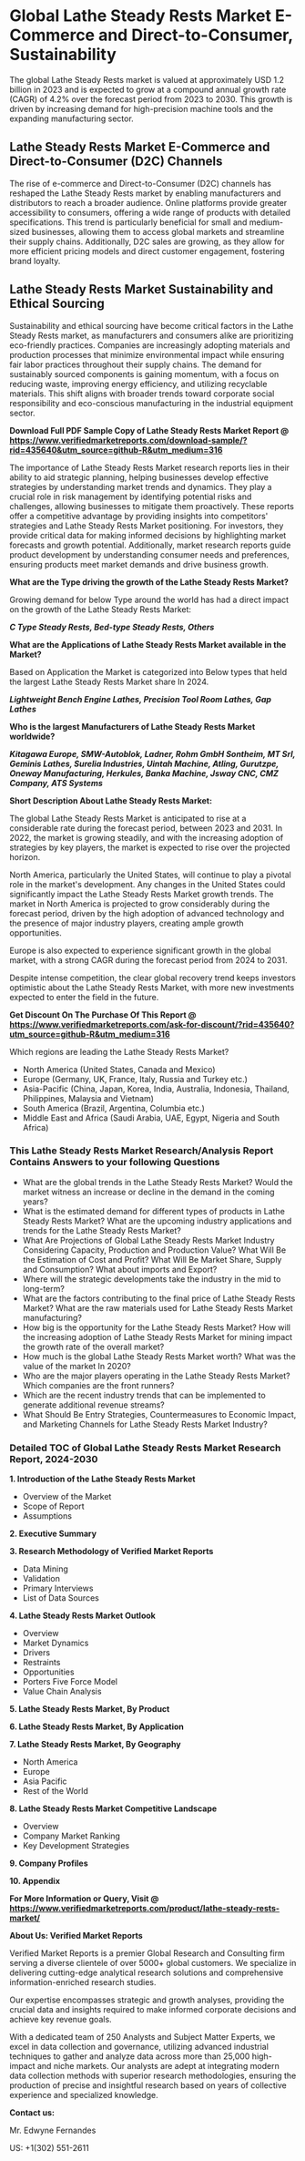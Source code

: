 <h1>Global Lathe Steady Rests Market E-Commerce and Direct-to-Consumer, Sustainability</h1><p class=""><p>The global Lathe Steady Rests market is valued at approximately USD 1.2 billion in 2023 and is expected to grow at a compound annual growth rate (CAGR) of 4.2% over the forecast period from 2023 to 2030. This growth is driven by increasing demand for high-precision machine tools and the expanding manufacturing sector.</p><h2>Lathe Steady Rests Market E-Commerce and Direct-to-Consumer (D2C) Channels</h2><p>The rise of e-commerce and Direct-to-Consumer (D2C) channels has reshaped the Lathe Steady Rests market by enabling manufacturers and distributors to reach a broader audience. Online platforms provide greater accessibility to consumers, offering a wide range of products with detailed specifications. This trend is particularly beneficial for small and medium-sized businesses, allowing them to access global markets and streamline their supply chains. Additionally, D2C sales are growing, as they allow for more efficient pricing models and direct customer engagement, fostering brand loyalty.</p><h2>Lathe Steady Rests Market Sustainability and Ethical Sourcing</h2><p>Sustainability and ethical sourcing have become critical factors in the Lathe Steady Rests market, as manufacturers and consumers alike are prioritizing eco-friendly practices. Companies are increasingly adopting materials and production processes that minimize environmental impact while ensuring fair labor practices throughout their supply chains. The demand for sustainably sourced components is gaining momentum, with a focus on reducing waste, improving energy efficiency, and utilizing recyclable materials. This shift aligns with broader trends toward corporate social responsibility and eco-conscious manufacturing in the industrial equipment sector.</p></p><p class=""><strong>Download Full PDF Sample Copy of Lathe Steady Rests Market Report @ <a href="https://www.verifiedmarketreports.com/download-sample/?rid=435640&utm_source=github-R&utm_medium=316" target="_blank">https://www.verifiedmarketreports.com/download-sample/?rid=435640&utm_source=github-R&utm_medium=316</a></strong></p><p>The importance of&nbsp;Lathe Steady Rests Market research reports lies in their ability to aid strategic planning, helping businesses develop effective strategies by understanding market trends and dynamics. They play a crucial role in risk management by identifying potential risks and challenges, allowing businesses to mitigate them proactively. These reports offer a competitive advantage by providing insights into competitors' strategies and Lathe Steady Rests Market positioning. For investors, they provide critical data for making informed decisions by highlighting market forecasts and growth potential. Additionally, market research reports guide product development by understanding consumer needs and preferences, ensuring products meet market demands and drive business growth.</p><p><strong>What are the&nbsp;Type driving the growth of the Lathe Steady Rests Market?</strong></p><p id="" class="">Growing demand for below Type around the world has had a direct impact on the growth of the Lathe Steady Rests Market:</p><p class=""><em><strong>C Type Steady Rests, Bed-type Steady Rests, Others</strong></em></p><p class=""><strong>What are the&nbsp;Applications&nbsp;of Lathe Steady Rests Market available in the Market?</strong></p><p id="" class="">Based on Application the Market is categorized into Below types that held the largest Lathe Steady Rests Market share In 2024.</p><p class=""><em><strong>Lightweight Bench Engine Lathes, Precision Tool Room Lathes, Gap Lathes</strong></em></p><p class=""><strong>Who is the largest Manufacturers of Lathe Steady Rests Market worldwide?</strong></p><p><em><strong>Kitagawa Europe, SMW-Autoblok, Ladner, Rohm GmbH Sontheim, MT Srl, Geminis Lathes, Surelia Industries, Uintah Machine, Atling, Gurutzpe, Oneway Manufacturing, Herkules, Banka Machine, Jsway CNC, CMZ Company, ATS Systems</strong></em></p><p id="" class=""><strong>Short Description About Lathe Steady Rests Market:</strong></p><p>The global Lathe Steady Rests Market is anticipated to rise at a considerable rate during the forecast period, between 2023 and 2031. In 2022, the market is growing steadily, and with the increasing adoption of strategies by key players, the market is expected to rise over the projected horizon.</p><p>North America, particularly the United States, will continue to play a pivotal role in the market's development. Any changes in the United States could significantly impact the Lathe Steady Rests Market growth trends. The market in North America is projected to grow considerably during the forecast period, driven by the high adoption of advanced technology and the presence of major industry players, creating ample growth opportunities.</p><p>Europe is also expected to experience significant growth in the global market, with a strong CAGR during the forecast period from 2024 to 2031.</p><p>Despite intense competition, the clear global recovery trend keeps investors optimistic about the Lathe Steady Rests Market, with more new investments expected to enter the field in the future.</p><p id="" class=""><strong>Get Discount On The Purchase Of This Report @ <a href="https://www.verifiedmarketreports.com/ask-for-discount/?rid=435640?utm_source=github-R&utm_medium=316" target="_blank">https://www.verifiedmarketreports.com/ask-for-discount/?rid=435640?utm_source=github-R&utm_medium=316</a></strong></p><p class="">Which regions are leading the Lathe Steady Rests Market?</p><ul><li>North America (United States, Canada and Mexico)</li><li>Europe (Germany, UK, France, Italy, Russia and Turkey etc.)</li><li>Asia-Pacific (China, Japan, Korea, India, Australia, Indonesia, Thailand, Philippines, Malaysia and Vietnam)</li><li>South America (Brazil, Argentina, Columbia etc.)</li><li>Middle East and Africa (Saudi Arabia, UAE, Egypt, Nigeria and South Africa)</li></ul><h3 id="" class="">This Lathe Steady Rests Market Research/Analysis Report Contains Answers to your following Questions</h3><ul><li>What are the global trends in the Lathe Steady Rests Market? Would the market witness an increase or decline in the demand in the coming years?</li><li>What is the estimated demand for different types of products in Lathe Steady Rests Market? What are the upcoming industry applications and trends for the Lathe Steady Rests Market?</li><li>What Are Projections of Global Lathe Steady Rests Market Industry Considering Capacity, Production and Production Value? What Will Be the Estimation of Cost and Profit? What Will Be Market Share, Supply and Consumption? What about imports and Export?</li><li>Where will the strategic developments take the industry in the mid to long-term?</li><li>What are the factors contributing to the final price of Lathe Steady Rests Market? What are the raw materials used for Lathe Steady Rests Market manufacturing?</li><li>How big is the opportunity for the Lathe Steady Rests Market? How will the increasing adoption of Lathe Steady Rests Market for mining impact the growth rate of the overall market?</li><li>How much is the global Lathe Steady Rests Market worth? What was the value of the market In 2020?</li><li>Who are the major players operating in the Lathe Steady Rests Market? Which companies are the front runners?</li><li>Which are the recent industry trends that can be implemented to generate additional revenue streams?</li><li>What Should Be Entry Strategies, Countermeasures to Economic Impact, and Marketing Channels for Lathe Steady Rests Market Industry?</li></ul><h3 id="" class="">Detailed TOC of Global Lathe Steady Rests Market Research Report, 2024-2030</h3><p id="" class=""><strong>1. Introduction of the Lathe Steady Rests Market</strong></p><ul><li>Overview of the Market</li><li>Scope of Report</li><li>Assumptions</li></ul><p id="" class=""><strong>2. Executive Summary</strong></p><p id="" class=""><strong>3. Research Methodology of Verified Market Reports</strong></p><ul><li>Data Mining</li><li>Validation</li><li>Primary Interviews</li><li>List of Data Sources</li></ul><p id="" class=""><strong>4. Lathe Steady Rests Market Outlook</strong></p><ul><li>Overview</li><li>Market Dynamics</li><li>Drivers</li><li>Restraints</li><li>Opportunities</li><li>Porters Five Force Model</li><li>Value Chain Analysis</li></ul><p id="" class=""><strong>5. Lathe Steady Rests Market, By Product</strong></p><p id="" class=""><strong>6. Lathe Steady Rests Market, By Application</strong></p><p id="" class=""><strong>7. Lathe Steady Rests Market, By Geography</strong></p><ul><li>North America</li><li>Europe</li><li>Asia Pacific</li><li>Rest of the World</li></ul><p id="" class=""><strong>8. Lathe Steady Rests Market Competitive Landscape</strong></p><ul><li>Overview</li><li>Company Market Ranking</li><li>Key Development Strategies</li></ul><p id="" class=""><strong>9. Company Profiles</strong></p><p id="" class=""><strong>10. Appendix</strong></p><p id="" class=""><strong>For More Information or Query, Visit @ <a href="https://www.verifiedmarketreports.com/product/lathe-steady-rests-market/" target="_blank">https://www.verifiedmarketreports.com/product/lathe-steady-rests-market/</a></strong></p><p id="" class=""><strong>About Us: Verified Market Reports</strong></p><p id="" class="">Verified Market Reports is a premier Global Research and Consulting firm serving a diverse clientele of over 5000+ global customers. We specialize in delivering cutting-edge analytical research solutions and comprehensive information-enriched research studies.</p><p id="" class="">Our expertise encompasses strategic and growth analyses, providing the crucial data and insights required to make informed corporate decisions and achieve key revenue goals.</p><p id="" class="">With a dedicated team of 250 Analysts and Subject Matter Experts, we excel in data collection and governance, utilizing advanced industrial techniques to gather and analyze data across more than 25,000 high-impact and niche markets. Our analysts are adept at integrating modern data collection methods with superior research methodologies, ensuring the production of precise and insightful research based on years of collective experience and specialized knowledge.</p><p id="" class=""><strong>Contact us:</strong></p><p id="" class="">Mr. Edwyne Fernandes</p><p id="" class="">US: +1(302) 551-2611</p>